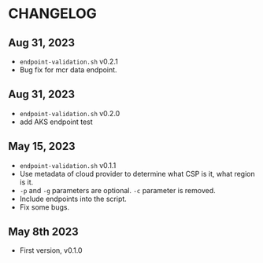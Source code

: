 # CHANGELOG

## Aug 31, 2023
- `endpoint-validation.sh` v0.2.1
- Bug fix for mcr data endpoint.
## Aug 31, 2023
- `endpoint-validation.sh` v0.2.0
- add AKS endpoint test
## May 15, 2023
- `endpoint-validation.sh` v0.1.1
- Use metadata of cloud provider to determine what CSP is it, what region is it.
- `-p` and `-g` parameters are optional. `-c` parameter is removed.
- Include endpoints into the script.
- Fix some bugs.


## May 8th 2023
- First version, v0.1.0
